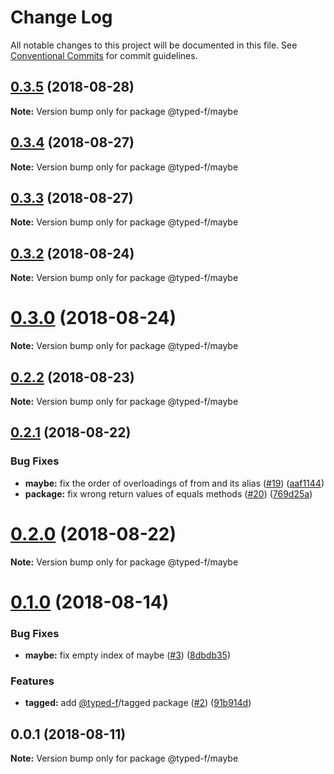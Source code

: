 # Change Log

All notable changes to this project will be documented in this file.
See [Conventional Commits](https://conventionalcommits.org) for commit guidelines.

<a name="0.3.5"></a>
## [0.3.5](https://github.com/Ailrun/typed-f/compare/v0.3.4...v0.3.5) (2018-08-28)

**Note:** Version bump only for package @typed-f/maybe





<a name="0.3.4"></a>
## [0.3.4](https://github.com/Ailrun/typed-f/compare/v0.3.3...v0.3.4) (2018-08-27)

**Note:** Version bump only for package @typed-f/maybe





<a name="0.3.3"></a>
## [0.3.3](https://github.com/Ailrun/typed-f/compare/v0.3.2...v0.3.3) (2018-08-27)

**Note:** Version bump only for package @typed-f/maybe





<a name="0.3.2"></a>
## [0.3.2](https://github.com/Ailrun/typed-f/compare/v0.3.1...v0.3.2) (2018-08-24)

**Note:** Version bump only for package @typed-f/maybe





<a name="0.3.0"></a>
# [0.3.0](https://github.com/Ailrun/typed-f/compare/v0.2.2...v0.3.0) (2018-08-24)

**Note:** Version bump only for package @typed-f/maybe





<a name="0.2.2"></a>
## [0.2.2](https://github.com/Ailrun/typed-f/compare/v0.2.1...v0.2.2) (2018-08-23)

**Note:** Version bump only for package @typed-f/maybe





<a name="0.2.1"></a>
## [0.2.1](https://github.com/Ailrun/typed-f/compare/v0.2.0...v0.2.1) (2018-08-22)


### Bug Fixes

* **maybe:** fix the order of overloadings of from and its alias ([#19](https://github.com/Ailrun/typed-f/issues/19)) ([aaf1144](https://github.com/Ailrun/typed-f/commit/aaf1144))
* **package:** fix wrong return values of equals methods ([#20](https://github.com/Ailrun/typed-f/issues/20)) ([769d25a](https://github.com/Ailrun/typed-f/commit/769d25a))





<a name="0.2.0"></a>
# [0.2.0](https://github.com/Ailrun/typed-f/compare/v0.1.0...v0.2.0) (2018-08-22)

**Note:** Version bump only for package @typed-f/maybe





<a name="0.1.0"></a>
# [0.1.0](https://github.com/Ailrun/typed-f/compare/v0.0.1...v0.1.0) (2018-08-14)


### Bug Fixes

* **maybe:** fix empty index of maybe ([#3](https://github.com/Ailrun/typed-f/issues/3)) ([8dbdb35](https://github.com/Ailrun/typed-f/commit/8dbdb35))


### Features

* **tagged:** add [@typed-f](https://github.com/typed-f)/tagged package ([#2](https://github.com/Ailrun/typed-f/issues/2)) ([91b914d](https://github.com/Ailrun/typed-f/commit/91b914d))





<a name="0.0.1"></a>
## 0.0.1 (2018-08-11)

**Note:** Version bump only for package @typed-f/maybe
